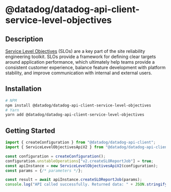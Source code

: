 # @datadog/datadog-api-client-service-level-objectives

## Description

[Service Level Objectives](https://docs.datadoghq.com/monitors/service_level_objectives/#configuration)
(SLOs) are a key part of the site reliability engineering toolkit.
SLOs provide a framework for defining clear targets around application performance,
which ultimately help teams provide a consistent customer experience,
balance feature development with platform stability,
and improve communication with internal and external users.

## Installation

```sh
# NPM
npm install @datadog/datadog-api-client-service-level-objectives
# Yarn
yarn add @datadog/datadog-api-client-service-level-objectives
```

## Getting Started
```ts
import { createConfiguration } from "@datadog/datadog-api-client";
import { ServiceLevelObjectivesApiV2 } from "@datadog/datadog-api-client-service-level-objectives";

const configuration = createConfiguration();
configuration.unstableOperations["v2.createSLOReportJob"] = true;
const apiInstance = new ServiceLevelObjectivesApiV2(configuration);
const params = {/* parameters */};

const result = await apiInstance.createSLOReportJob(params);
console.log("API called successfully. Returned data: " + JSON.stringify(result));
```